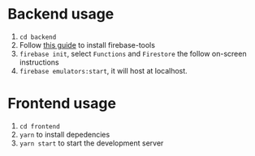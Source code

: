 # Backend usage
1. `cd backend`
2. Follow [this guide](https://firebase.google.com/docs/cli) to install firebase-tools
3. `firebase init`, select `Functions` and `Firestore` the follow on-screen instructions
3. `firebase emulators:start`, it will host at localhost.

# Frontend usage
1. `cd frontend`
2. `yarn` to install depedencies
3. `yarn start` to start the development server